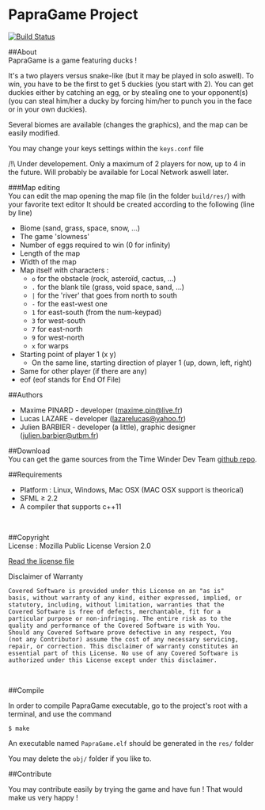 PapraGame Project
============

[![Build Status](https://travis-ci.org/TiWinDeTea/PapraGame.svg?branch=master)](https://travis-ci.org/TiWinDeTea/PapraGame)

##About
<br/>
PapraGame is a game featuring ducks !

It's a two players versus snake-like (but it may be played in solo aswell). To win, you have to be the first to get 5 duckies (you start with 2).
You can get duckies either by catching an egg, or by stealing one to your opponent(s) (you can steal him/her a ducky by forcing him/her to punch you in the face or in your own duckies).

Several biomes are available (changes the graphics), and the map can be easily modified.

You may change your keys settings within the ``keys.conf`` file

/!\ Under developement.
Only a maximum of 2 players for now, up to 4 in the future.
Will probably be available for Local Network aswell later.
<br/>

###Map editing
<br>
You can edit the map opening the map file (in the folder `build/res/`) with your favorite text editor
It should be created according to the following (line by line)
+ Biome (sand, grass, space, snow, …)
+ The game 'slowness'
+ Number of eggs required to win (0 for infinity)
+ Length of the map
+ Width of the map
+ Map itself with characters :
    + ``o`` for the obstacle (rock, asteroïd, cactus, …)
    + ``.`` for the blank tile (grass, void space, sand, …)
    + ``|`` for the 'river' that goes from north to south
    + ``-`` for the east-west one
    + ``1`` for east-south (from the num-keypad)
    + ``3`` for west-south
    + ``7`` for east-north
    + ``9`` for west-north
    + ``x`` for warps
+ Starting point of player 1 (x y)
    + On the same line, starting direction of player 1 (up, down, left, right)
+ Same for other player (if there are any)
+ eof
(eof stands for End Of File)

##Authors
<br/>
+ Maxime PINARD - developer (maxime.pin@live.fr)
+ Lucas LAZARE - developer (lazarelucas@yahoo.fr)
+ Julien BARBIER - developer (a little), graphic designer (julien.barbier@utbm.fr)

##Download
<br/>
You can get the game sources from the Time Winder Dev Team [github repo](https://github.com/TiWinDeTea/PapraGame).
<br/>

##Requirements
<br/>
+ Platform : Linux, Windows, Mac OSX (MAC OSX support is theorical)
+ SFML ≥ 2.2
+ A compiler that supports c++11
<br/>

##Copyright
<br/>
License : Mozilla Public License Version 2.0 

[Read the license file](LICENSE.md)

Disclaimer of Warranty

    Covered Software is provided under this License on an "as is"
    basis, without warranty of any kind, either expressed, implied, or
    statutory, including, without limitation, warranties that the
    Covered Software is free of defects, merchantable, fit for a
    particular purpose or non-infringing. The entire risk as to the
    quality and performance of the Covered Software is with You.
    Should any Covered Software prove defective in any respect, You
    (not any Contributor) assume the cost of any necessary servicing,
    repair, or correction. This disclaimer of warranty constitutes an
    essential part of this License. No use of any Covered Software is
    authorized under this License except under this disclaimer.

<br/>

##Compile

In order to compile PapraGame executable, go to the project's root with a terminal, and use the command

``$ make``

An executable named `PapraGame.elf` should be generated in the `res/` folder

You may delete the `obj/` folder if you like to.

##Contribute

You may contribute easily by trying the game and have fun ! That would make us very happy !
